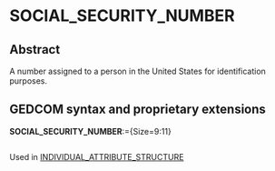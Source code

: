 ﻿# SOCIAL_SECURITY_NUMBER
## Abstract
A number assigned to a person in the United States for identification purposes.


## GEDCOM syntax and proprietary extensions

**SOCIAL_SECURITY_NUMBER**:={Size=9:11}
<pre>
</pre>
Used in <a href=Ged.INDIVIDUAL_ATTRIBUTE_STRUCTURE.md>INDIVIDUAL_ATTRIBUTE_STRUCTURE</a><br />

